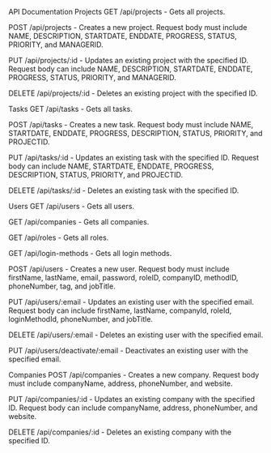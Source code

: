 API Documentation
Projects
GET /api/projects - Gets all projects.

POST /api/projects - Creates a new project. Request body must include NAME, DESCRIPTION, STARTDATE, ENDDATE, PROGRESS, STATUS, PRIORITY, and MANAGERID.

PUT /api/projects/:id - Updates an existing project with the specified ID. Request body can include NAME, DESCRIPTION, STARTDATE, ENDDATE, PROGRESS, STATUS, PRIORITY, and MANAGERID.

DELETE /api/projects/:id - Deletes an existing project with the specified ID.

Tasks
GET /api/tasks - Gets all tasks.

POST /api/tasks - Creates a new task. Request body must include NAME, STARTDATE, ENDDATE, PROGRESS, DESCRIPTION, STATUS, PRIORITY, and PROJECTID.

PUT /api/tasks/:id - Updates an existing task with the specified ID. Request body can include NAME, STARTDATE, ENDDATE, PROGRESS, DESCRIPTION, STATUS, PRIORITY, and PROJECTID.

DELETE /api/tasks/:id - Deletes an existing task with the specified ID.

Users
GET /api/users - Gets all users.

GET /api/companies - Gets all companies.

GET /api/roles - Gets all roles.

GET /api/login-methods - Gets all login methods.

POST /api/users - Creates a new user. Request body must include firstName, lastName, email, password, roleID, companyID, methodID, phoneNumber, tag, and jobTitle.

PUT /api/users/:email - Updates an existing user with the specified email. Request body can include firstName, lastName, companyId, roleId, loginMethodId, phoneNumber, and jobTitle.

DELETE /api/users/:email - Deletes an existing user with the specified email.

PUT /api/users/deactivate/:email - Deactivates an existing user with the specified email.

Companies
POST /api/companies - Creates a new company. Request body must include companyName, address, phoneNumber, and website.

PUT /api/companies/:id - Updates an existing company with the specified ID. Request body can include companyName, address, phoneNumber, and website.

DELETE /api/companies/:id - Deletes an existing company with the specified ID.